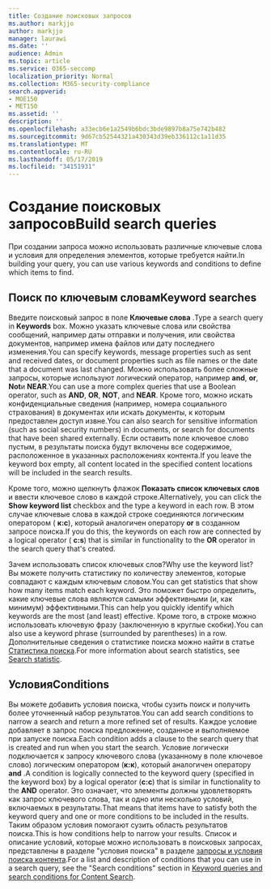 ```yaml
---
title: Создание поисковых запросов
ms.author: markjjo
author: markjjo
manager: laurawi
ms.date: ''
audience: Admin
ms.topic: article
ms.service: O365-seccomp
localization_priority: Normal
ms.collection: M365-security-compliance
search.appverid:
- MOE150
- MET150
ms.assetid: ''
description: ''
ms.openlocfilehash: a33ecb6e1a2549b6bdc3bde9897b8a75e742b482
ms.sourcegitcommit: 9d67cb52544321a430343d39eb336112c1a11d35
ms.translationtype: MT
ms.contentlocale: ru-RU
ms.lasthandoff: 05/17/2019
ms.locfileid: "34151931"
---
```

# <a name="build-search-queries"></a><span data-ttu-id="be5ba-102">Создание поисковых запросов</span><span class="sxs-lookup"><span data-stu-id="be5ba-102">Build search queries</span></span>

<span data-ttu-id="be5ba-103">При создании запроса можно использовать различные ключевые слова и условия для определения элементов, которые требуется найти.</span><span class="sxs-lookup"><span data-stu-id="be5ba-103">In building your query, you can use various keywords and conditions to define which items to find.</span></span>

## <a name="keyword-searches"></a><span data-ttu-id="be5ba-104">Поиск по ключевым словам</span><span class="sxs-lookup"><span data-stu-id="be5ba-104">Keyword searches</span></span>

<span data-ttu-id="be5ba-105">Введите поисковый запрос в поле **Ключевые слова** .</span><span class="sxs-lookup"><span data-stu-id="be5ba-105">Type a search query in **Keywords** box.</span></span> <span data-ttu-id="be5ba-106">Можно указать ключевые слова или свойства сообщений, например даты отправки и получения, или свойства документов, например имена файлов или дату последнего изменения.</span><span class="sxs-lookup"><span data-stu-id="be5ba-106">You can specify keywords, message properties such as sent and received dates, or document properties such as file names or the date that a document was last changed.</span></span> <span data-ttu-id="be5ba-107">Можно использовать более сложные запросы, которые используют логический оператор, например **and**, **or**, **Not**и **NEAR**.</span><span class="sxs-lookup"><span data-stu-id="be5ba-107">You can use a more complex queries that use a Boolean operator, such as **AND**, **OR**, **NOT**, and **NEAR**.</span></span> <span data-ttu-id="be5ba-108">Кроме того, можно искать конфиденциальные сведения (например, номера социального страхования) в документах или искать документы, к которым предоставлен доступ извне.</span><span class="sxs-lookup"><span data-stu-id="be5ba-108">You can also search for sensitive information (such as social security numbers) in documents, or search for documents that have been shared externally.</span></span> <span data-ttu-id="be5ba-109">Если оставить поле ключевое слово пустым, в результаты поиска будут включены все содержимое, расположенное в указанных расположениях контента.</span><span class="sxs-lookup"><span data-stu-id="be5ba-109">If you leave the keyword box empty, all content located in the specified content locations will be included in the search results.</span></span>
    
<span data-ttu-id="be5ba-110">Кроме того, можно щелкнуть флажок **Показать список ключевых слов** и ввести ключевое слово в каждой строке.</span><span class="sxs-lookup"><span data-stu-id="be5ba-110">Alternatively, you can click the **Show keyword list** checkbox and the type a keyword in each row.</span></span> <span data-ttu-id="be5ba-111">В этом случае ключевые слова в каждой строке соединяются логическим оператором ( **к:с**), который аналогичен оператору **or** в созданном запросе поиска.</span><span class="sxs-lookup"><span data-stu-id="be5ba-111">If you do this, the keywords on each row are connected by a logical operator ( **c:s**) that is similar in functionality to the **OR** operator in the search query that's created.</span></span> 
    
<span data-ttu-id="be5ba-112">Зачем использовать список ключевых слов?</span><span class="sxs-lookup"><span data-stu-id="be5ba-112">Why use the keyword list?</span></span> <span data-ttu-id="be5ba-113">Вы можете получить статистику по количеству элементов, которые совпадают с каждым ключевым словом.</span><span class="sxs-lookup"><span data-stu-id="be5ba-113">You can get statistics that show how many items match each keyword.</span></span> <span data-ttu-id="be5ba-114">Это поможет быстро определить, какие ключевые слова являются самыми эффективными (и, как минимум) эффективными.</span><span class="sxs-lookup"><span data-stu-id="be5ba-114">This can help you quickly identify which keywords are the most (and least) effective.</span></span> <span data-ttu-id="be5ba-115">Кроме того, в строке можно использовать ключевую фразу (заключенную в круглые скобки).</span><span class="sxs-lookup"><span data-stu-id="be5ba-115">You can also use a keyword phrase (surrounded by parentheses) in a row.</span></span> <span data-ttu-id="be5ba-116">Дополнительные сведения о статистике поиска можно найти в статье [Статистика поиска](search-statistics.md).</span><span class="sxs-lookup"><span data-stu-id="be5ba-116">For more information about search statistics, see [Search statistic](search-statistics.md).</span></span>

## <a name="conditions"></a><span data-ttu-id="be5ba-117">Условия</span><span class="sxs-lookup"><span data-stu-id="be5ba-117">Conditions</span></span>
    
<span data-ttu-id="be5ba-118">Вы можете добавить условия поиска, чтобы сузить поиск и получить более уточненный набор результатов.</span><span class="sxs-lookup"><span data-stu-id="be5ba-118">You can add search conditions to narrow a search and return a more refined set of results.</span></span> <span data-ttu-id="be5ba-119">Каждое условие добавляет в запрос поиска предложение, созданное и выполняемое при запуске поиска.</span><span class="sxs-lookup"><span data-stu-id="be5ba-119">Each condition adds a clause to the search query that is created and run when you start the search.</span></span> <span data-ttu-id="be5ba-120">Условие логически подключается к запросу ключевого слова (указанному в поле ключевое слово) логическим оператором (**к:к**), который аналогичен оператору **and** .</span><span class="sxs-lookup"><span data-stu-id="be5ba-120">A condition is logically connected to the keyword query (specified in the keyword box) by a logical operator (**c:c**) that is similar in functionality to the **AND** operator.</span></span> <span data-ttu-id="be5ba-121">Это означает, что элементы должны удовлетворять как запрос ключевого слова, так и одно или несколько условий, включаемых в результаты.</span><span class="sxs-lookup"><span data-stu-id="be5ba-121">That means that items have to satisfy both the keyword query and one or more conditions to be included in the results.</span></span> <span data-ttu-id="be5ba-122">Таким образом условия помогают сузить область результатов поиска.</span><span class="sxs-lookup"><span data-stu-id="be5ba-122">This is how conditions help to narrow your results.</span></span> <span data-ttu-id="be5ba-123">Список и описание условий, которые можно использовать в поисковых запросах, представлены в разделе "условия поиска" в разделе [запросы и условия поиска контента](../keyword-queries-and-search-conditions.md#search-conditions).</span><span class="sxs-lookup"><span data-stu-id="be5ba-123">For a list and description of conditions that you can use in a search query, see the "Search conditions" section in [Keyword queries and search conditions for Content Search](../keyword-queries-and-search-conditions.md#search-conditions).</span></span>


